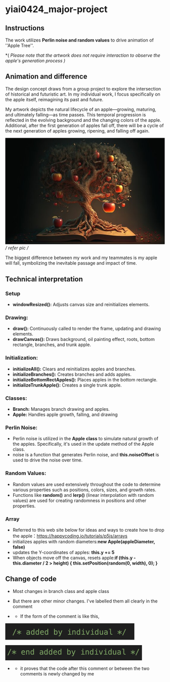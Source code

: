 # yiai0424_major-project


## Instructions

The work utilizes **Perlin noise and random values** to drive animation of ''Apple Tree''. 

*( *Please note that the artwork does not require interaction to observe the apple's generation process )*

## Animation and difference

The design concept draws from a group project to explore the intersection of historical and futuristic art. In my individual work, I focus specifically on the apple itself, reimagining its past and future. 

My artwork depicts the natural lifecycle of an apple—growing, maturing, and ultimately falling—as time passes. This temporal progression is reflected in the evolving background and the changing colors of the apple. Additional, after the first generation of apples fall off, there will be a cycle of the next generation of apples growing, ripening, and falling off again.

![apple_fall](readImages/apple_fall.jpg)
*/ refer pic /*

The biggest difference between my work and my teammates is my apple  will fall, symbolizing the inevitable passage and impact of time.


## Technical interpretation

### Setup
- **windowResized():** Adjusts canvas size and reinitializes elements.

### Drawing:
- **draw():** Continuously called to render the frame, updating and drawing elements.
- **drawCanvas():** Draws background, oil painting effect, roots, bottom rectangle, branches, and trunk apple.

### Initialization:

- **initializeAll():** Clears and reinitializes apples and branches.
- **initializeBranches():** Creates branches and adds apples.
- **initializeBottomRectApples():** Places apples in the bottom rectangle.
- **initializeTrunkApple():** Creates a single trunk apple.

### Classes:

- **Branch:** Manages branch drawing and apples.
- **Apple:** Handles apple growth, falling, and drawing

### Perlin Noise:

- Perlin noise is utilized in the **Apple class** to simulate natural growth of the apples. Specifically, it's used in the update method of the Apple class.
- noise is a function that generates Perlin noise, and **this.noiseOffset** is used to drive the noise over time.


### Random Values:

- Random values are used extensively throughout the code to determine various properties such as positions, colors, sizes, and growth rates.
- Functions like **random()**  and **lerp()** (linear interpolation with random values) are used for creating randomness in positions and other properties.

### Array
- Referred to this web site below for ideas and ways to create how to drop the apple：https://happycoding.io/tutorials/p5js/arrays
- initializes apples with random diameters:**new Apple(appleDiameter, false)**
- updates the Y-coordinates of apples: **this.y += 5**
- When objects move off the canvas, resets apple:**if (this.y - this.diameter / 2 > height) { this.setPosition(random(0, width), 0); }**


## Change of code
- Most changes in branch class and apple class

* But there are other minor changes. I've labelled them all clearly in the comment

* - If the form of the comment is like this, 

![added](readImages/added.jpg)

![end](readImages/end.jpg)

* - it proves that the code after this comment or between the two comments is newly changed by me